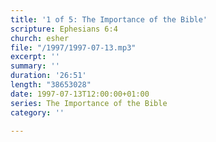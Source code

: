 ```yaml
---
title: '1 of 5: The Importance of the Bible'
scripture: Ephesians 6:4
church: esher
file: "/1997/1997-07-13.mp3"
excerpt: ''
summary: ''
duration: '26:51'
length: "38653028"
date: 1997-07-13T12:00:00+01:00
series: The Importance of the Bible
category: ''

---
```

